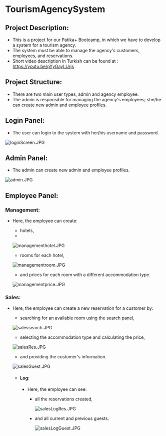 # TourismAgencySystem

## Project Description:
- This is a project for our Patika+ Bootcamp, in which we have to develop a system for a tourism agency.
- The system must be able to manage the agency's customers, employees, and reservations.
- Short video description in Turkish can be found at : https://youtu.be/pYyGayLUrjs

## Project Structure:
- There are two main user types, admin and agency employee.
- The admin is responsible for managing the agency's employees; she/he can create new admin and employee profiles.

## Login Panel:
- The user can login to the system with her/his username and password.

![loginScreen.JPG](icons/loginScreen.JPG)

## Admin Panel:
- The admin can create new admin and employee profiles.

![admin.JPG](icons/admin.JPG)

## Employee Panel:

### Management:

- Here, the employee can create:
    - hotels,
    - 
  ![managementhotel.JPG](icons/managementhotel.JPG)

    - rooms for each hotel,

  ![managementroom.JPG](icons/managementroom.JPG)

    - and prices for each room with a different accommodation type.

  ![managementprice.JPG](icons/managementprice.JPG)

### Sales:

- Here, the employee can create a new reservation for a customer by:
    - searching for an available room using the search panel,

  ![salessearch.JPG](icons/salessearch.JPG)
    - selecting the accommodation type and calculating the price,

  ![salesRes.JPG](icons/salesRes.JPG)
    - and providing the customer's information.

  ![salesGuest.JPG](icons/salesGuest.JPG)

    - #### Log:
        - Here, the employee can see:
            - all the reservations created,

              ![salesLogRes.JPG](icons/salesLogRes.JPG)
            - and all current and previous guests.

              ![salesLogGuest.JPG](icons/salesLogGuest.JPG)